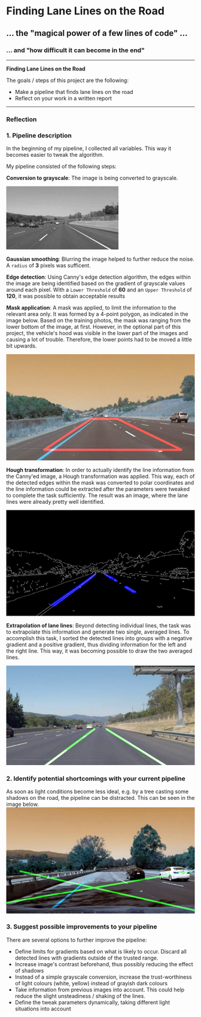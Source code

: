 # **Finding Lane Lines on the Road** 

## ... the "magical power of a few lines of code" ...
### ... and "how difficult it can become in the end" 

---

**Finding Lane Lines on the Road**

The goals / steps of this project are the following:

- Make a pipeline that finds lane lines on the road
- Reflect on your work in a written report


[//]: # (Image References)

[image1]: ./images_output/grayscale.jpg "Grayscale" 
[image2]: ./images_output/mask.jpg "Mask"
[image3]: ./images_output/canny.jpg "Detected edges"
[image4]: ./images_output/final.png "Interpolated lines"
[image5]: ./images_output/tree3.jpg "Tree"

---

### Reflection

### 1. Pipeline description

In the beginning of my pipeline, I collected all variables. This way it becomes easier to tweak the algorithm.

My pipeline consisted of the following steps:

**Conversion to grayscale**: The image is being converted to grayscale.

![Conversion to grayscale][image1]

**Gaussian smoothing**: Blurring the image helped to further reduce the noise. A `radius` of **3** pixels was sufficent. 

**Edge detection**: Using Canny's edge detection algorithm, the edges within the image are being identified based on the gradient of grayscale values around each pixel. With a `Lower Threshold` of **60** and an `Upper Threshold` of **120**, it was possible to obtain acceptable results

**Mask application**: A mask was applied, to limit the information to the relevant area only. It was formed by a 4-point polygon, as indicated in the image below. Based on the training photos, the mask was ranging from the lower bottom of the image, at first. 
However, in the optional part of this project, the vehicle's hood was visible in the lower part of the images and causing a lot of trouble. Therefore, the lower points had to be moved a little bit upwards.  

![Mask application][image2]

**Hough transformation**: In order to actually identify the line information from the Canny'ed image, a Hough transformation was applied. This way, each of the detected edges within the mask was converted to polar coordinates and the line information could be extracted after the parameters were tweaked to  complete the task sufficiently. The result was an image, where the lane lines were already pretty well identified.

![Identified lane lines][image3]

**Extrapolation of lane lines**: Beyond detecting individual lines, the task was to extrapolate this information and generate two single, averaged lines. To accomplish this task, I sorted the detected lines into groups with a negative gradient and a positive gradient, thus dividing information for the left and the right line. This way, it was becoming possible to draw the two averaged lines.  

![Interpolated lane lines][image4]







### 2. Identify potential shortcomings with your current pipeline


As soon as light conditions become less ideal, e.g. by a tree casting some shadows on the road, the pipeline can be distracted. This can be seen in the image below. 
![Tree][image5]


### 3. Suggest possible improvements to your pipeline

There are several options to further improve the pipeline:

* Define limits for gradients based on what is likely to occur. Discard all detected lines with gradients outside of the trusted range.
* Increase image's contrast beforehand, thus possibly reducing the effect of shadows
* Instead of a simple grayscale conversion, increase the trust-worthiness of light colours (white, yellow) instead of grayish dark colours
* Take information from previous images into account. This could help reduce the slight unsteadiness / shaking of the lines.
* Define the tweak parameters dynamically, taking different light situations into account

